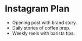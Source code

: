 # Instagram Plan
- Opening post with brand story.
- Daily stories of coffee prep.
- Weekly reels with barista tips.
